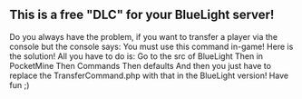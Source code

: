 This is a free "DLC" for your BlueLight server!
-------------------------------------------------

Do you always have the problem, if you want to transfer a player via the console but the console says: You must use this command in-game!
Here is the solution!
All you have to do is:
Go to the src of BlueLight
Then in PocketMine
Then Commands
Then defaults
And then you just have to replace the TransferCommand.php with that in the BlueLight version!
Have fun ;)
